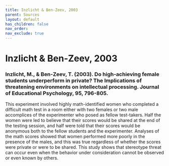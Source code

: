 ```yaml
---
title: Inzlicht & Ben-Zeev, 2003
parent: Sources
layout: default
has_children: false
nav_order: 
nav_exclude: true
---
```


# Inzlicht & Ben-Zeev, 2003

### Inzlicht, M., & Ben-Zeev, T. (2003). Do high-achieving female students underperform in private? The Implications of threatening environments on intellectual processing. Journal of Educational Psychology, 95, 796-805.

This experiment involved highly math-identified women who completed a difficult math test in a room either with two females or two male accomplices of the experimenter who posed as fellow test-takers. Half the women were led to believe that their scores would be shared at the end of the testing session, and half were told that their scores would be anonymous both to the fellow students and the experimenter. Analyses of the math scores showed that women performed more poorly in the presence of the males, and this was true regardless of whether the scores were private or were to be shared. This study shows that stereotype threat can occur even when the behavior under consideration cannot be observed or even known by others.
